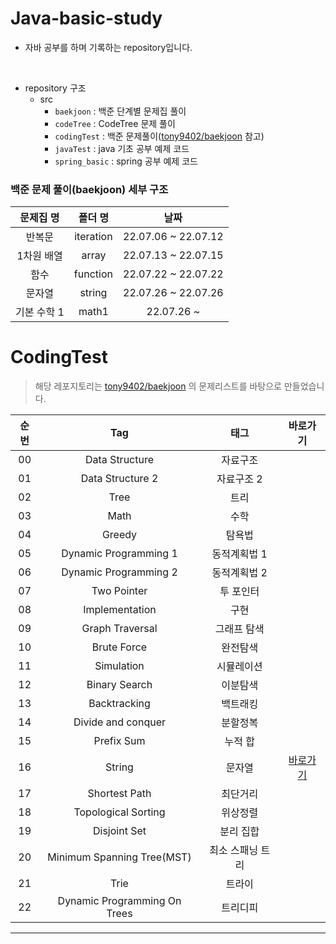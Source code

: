 # Java-basic-study
- 자바 공부를 하며 기록하는 repository입니다.  
<br>

- repository 구조
  - src
    - `baekjoon` : 백준 단계별 문제집 풀이
    - `codeTree` : CodeTree 문제 풀이
    - `codingTest` : 백준 문제풀이([tony9402/baekjoon](https://github.com/tony9402/baekjoon) 참고)
    - `javaTest` : java 기초 공부 예제 코드
    - `spring_basic` : spring 공부 예제 코드

    
### 백준 문제 풀이(baekjoon) 세부 구조

| 문제집 명  |   폴더 명    |         날짜          |
|:------:|:---------:|:-------------------:|
|  반복문   | iteration | 22.07.06 ~ 22.07.12 |
| 1차원 배열 | array | 22.07.13 ~ 22.07.15 |
| 함수 | function | 22.07.22 ~ 22.07.22 |
| 문자열 | string | 22.07.26 ~ 22.07.26 |
| 기본 수학 1| math1 | 22.07.26 ~ |

# CodingTest
> 해당 레포지토리는 [tony9402/baekjoon](https://github.com/tony9402/baekjoon) 의 문제리스트를 바탕으로 만들었습니다.

| 순번  |   Tag    |        태그          |                                          바로가기                                           | 
|:---:|:---------:|:-------------------:|:---------------------------------------------------------------------------------------:|
| 00  | Data Structure | 자료구조 |                                                                                         |
| 01 | Data Structure 2 | 자료구조 2 |                                                                                         |
| 02 | Tree | 트리 |                                                                                         |
| 03 | Math | 수학 |                                                                                         |
| 04 | Greedy | 탐욕법 |                                                                                         |
| 05 | Dynamic Programming 1 | 동적계획법 1 |                                                                                         |
| 06 | Dynamic Programming 2 | 동적계획법 2 |                                                                                         |
| 07 | Two Pointer | 투 포인터 |                                                                                         |
| 08 | Implementation | 구현 |                                                                                         |
| 09 | Graph Traversal | 그래프 탐색 |                                                                                         |
| 10 | Brute Force | 완전탐색 |                                                                                         |
| 11 | Simulation | 시뮬레이션 |                                                                                         |
| 12 | Binary Search | 이분탐색 |                                                                                         |
| 13 | Backtracking | 백트래킹 |                                                                                         |
| 14 | Divide and conquer | 분할정복 |                                                                                         |
| 15 | Prefix Sum | 누적 합 |                                                                                         |
| 16 | String | 문자열 | [바로가기](https://github.com/EUNJEONGMUN/Java-basic-study/tree/main/src/codingTest/string) |
| 17 | Shortest Path | 최단거리 |                                                                                         |
| 18 | Topological Sorting | 위상정렬 |                                                                                         |
| 19 | Disjoint Set | 분리 집합 |                                                                                         |
| 20 | Minimum Spanning Tree(MST) | 최소 스패닝 트리 |                                                                                         |
| 21 | Trie | 트라이 |                                                                                         |
| 22 | Dynamic Programming On Trees | 트리디피 |                                                                                         |




---
